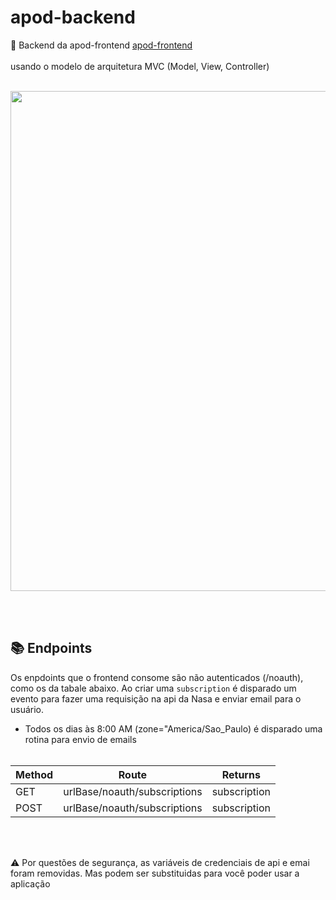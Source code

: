# apod-backend
🔗 Backend da apod-frontend <a href="https://apof-frontend.onrender.com/">apod-frontend</a> <br><br> usando o modelo de arquitetura MVC (Model, View, Controller) <br>

<br>
<center>
  <img src="https://github.com/Lebackrobot/apod-backend/assets/49316490/37463ded-95aa-4b26-9c70-84d056147b97" width="800">
</center>

<br><br>

## 📚 Endpoints 
  Os enpdoints que o frontend consome são não autenticados (/noauth), como os da tabale abaixo. Ao criar uma `subscription` é disparado um evento para fazer uma requisição na api da Nasa e enviar email para o usuário.

  - Todos os dias às 8:00 AM  (zone="America/Sao_Paulo) é disparado uma rotina para envio de emails <br><br>


| Method |  Route | Returns |
|----| ----| ---|
| GET | urlBase/noauth/subscriptions | subscription |
| POST | urlBase/noauth/subscriptions | subscription |


<br><br>

⚠️ Por questões de segurança, as variáveis de credenciais de api e emai foram removidas. Mas podem ser substituidas para você poder usar a aplicação

